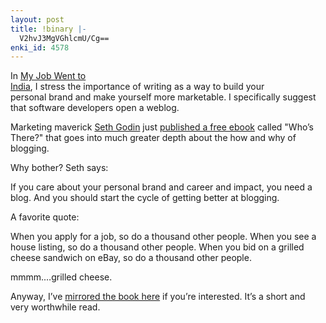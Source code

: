 ```yaml
---
layout: post
title: !binary |-
  V2hvJ3MgVGhlcmU/Cg==
enki_id: 4578
---
```


In <a href="http://pragmaticprogrammer.com/titles/mjwti/">My Job Went
to  
India</a>, I stress the importance of writing as a way to build your  
personal brand and make yourself more marketable. I specifically
suggest  
that software developers open a weblog.

<p>
Marketing maverick <a href="http://sethgodin.com">Seth Godin</a> just <a
href="http://sethgodin.typepad.com/seths_blog/2005/09/whos_there_the_.html">published  
a free ebook</a> called "Who’s There?" that goes into much  
greater depth about the how and why of blogging.

</p>
<p>
Why bother? Seth says:

</p>
            If you care about your personal brand and career and impact, you need a
            blog. And you should start the cycle of getting better at blogging.

<p>
A favorite quote:

</p>
            When you apply for a job, so do a thousand other people.
            When you see a house listing, so do a thousand other people.
            When you bid on a grilled cheese sandwich on eBay, so do a thousand other people.

<p>
mmmm.…grilled cheese.

</p>
<p>
Anyway, I’ve <a
href="http://www.chadfowler.com/whos_there.pdf">mirrored the book
here</a>  
if you’re interested. It’s a short and very worthwhile read.

</p>
